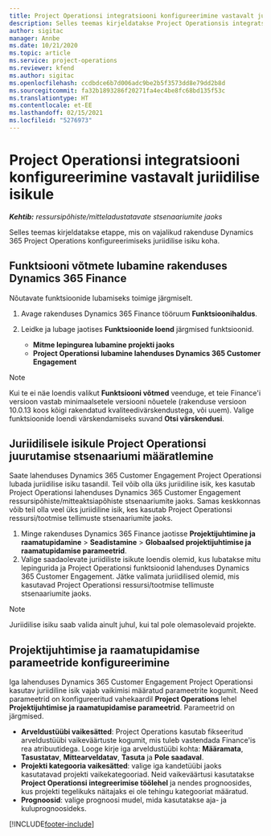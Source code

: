 ```yaml
---
title: Project Operationsi integratsiooni konfigureerimine vastavalt juriidilise isikule
description: Selles teemas kirjeldatakse Project Operationsis integratsiooni seadistamist vastavalt juriidilisele isikule.
author: sigitac
manager: Annbe
ms.date: 10/21/2020
ms.topic: article
ms.service: project-operations
ms.reviewer: kfend
ms.author: sigitac
ms.openlocfilehash: ccdbdce6b7d006adc9be2b5f3573dd8e79dd2b8d
ms.sourcegitcommit: fa32b1893286f20271fa4ec4be8fc68bd135f53c
ms.translationtype: HT
ms.contentlocale: et-EE
ms.lasthandoff: 02/15/2021
ms.locfileid: "5276973"
---
```

# <a name="configure-project-operations-integration-per-legal-entity"></a>Project Operationsi integratsiooni konfigureerimine vastavalt juriidilise isikule 

_**Kehtib:** ressursipõhiste/mitteladustatavate stsenaariumite jaoks_

Selles teemas kirjeldatakse etappe, mis on vajalikud rakenduse Dynamics 365 Project Operations konfigureerimiseks juriidilise isiku koha.

## <a name="enable-feature-keys-in-dynamics-365-finance"></a>Funktsiooni võtmete lubamine rakenduses Dynamics 365 Finance

Nõutavate funktsioonide lubamiseks toimige järgmiselt.

1. Avage rakenduses Dynamics 365 Finance tööruum **Funktsioonihaldus**.
2. Leidke ja lubage jaotises **Funktsioonide loend** järgmised funktsioonid.
  
    - **Mitme lepingurea lubamine projekti jaoks**
    - **Project Operationsi lubamine lahenduses Dynamics 365 Customer Engagement**

> [!NOTE]
> Kui te ei näe loendis valikut **Funktsiooni võtmed** veenduge, et teie Finance'i versioon vastab minimaalsetele versiooni nõuetele (rakenduse versioon 10.0.13 koos kõigi rakendatud kvaliteedivärskendustega, või uuem). Valige funktsioonide loendi värskendamiseks suvand **Otsi värskendusi**.

## <a name="define-the-project-operations-deployment-scenario-for-a-legal-entity"></a>Juriidilisele isikule Project Operationsi juurutamise stsenaariumi määratlemine

Saate lahenduses Dynamics 365 Customer Engagement Project Operationsi lubada juriidilise isiku tasandil. Teil võib olla üks juriidiline isik, kes kasutab Project Operationsi lahenduses Dynamics 365 Customer Engagement ressursipõhiste/mitteaktsiapõhiste stsenaariumite jaoks. Samas keskkonnas võib teil olla veel üks juriidiline isik, kes kasutab Project Operationsi ressursi/tootmise tellimuste stsenaariumite jaoks.

1. Minge rakenduses Dynamics 365 Finance jaotisse **Projektijuhtimine ja raamatupidamine** > **Seadistamine** > **Globaalsed projektijuhtimise ja raamatupidamise parameetrid**.
2. Valige saadaolevate juriidiliste isikute loendis olemid, kus lubatakse mitu lepingurida ja Project Operationsi funktsioonid lahenduses Dynamics 365 Customer Engagement. Jätke valimata juriidilised olemid, mis kasutavad Project Operationsi ressursi/tootmise tellimuste stsenaariumite jaoks.

> [!NOTE]
> Juriidilise isiku saab valida ainult juhul, kui tal pole olemasolevaid projekte.

## <a name="configure-project-management-and-accounting-parameters"></a>Projektijuhtimise ja raamatupidamise parameetride konfigureerimine

Iga lahenduses Dynamics 365 Customer Engagement Project Operationsi kasutav juriidiline isik vajab vaikimisi määratud parameetrite kogumit. Need parameetrid on konfigureeritud vahekaardil **Project Operations** lehel **Projektijuhtimise ja raamatupidamise parameetrid**. Parameetrid on järgmised.

  - **Arveldustüübi vaikesätted**: Project Operations kasutab fikseeritud arveldustüübi vaikeväärtuste kogumit, mis tuleb vastendada Finance'is rea atribuutidega. Looge kirje iga arveldustüübi kohta: **Määramata**, **Tasustatav**, **Mittearveldatav**, **Tasuta** ja **Pole saadaval**.
  - **Projekti kategooria vaikesätted**: valige iga kandetüübi jaoks kasutatavad projekti vaikekategooriad. Neid vaikeväärtusi kasutatakse **Project Operationsi integreerimise töölehel** ja nendes prognoosides, kus projekti tegelikuks näitajaks ei ole tehingu kategooriat määratud.
  - **Prognoosid**: valige prognoosi mudel, mida kasutatakse aja- ja kuluprognoosideks.


[!INCLUDE[footer-include](../includes/footer-banner.md)]